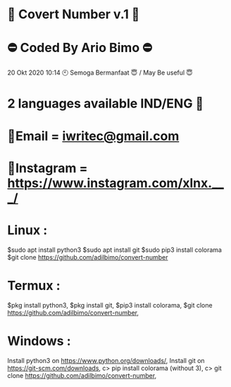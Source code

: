 # 📂 Covert Number v.1 📂

# ⛔ Coded By Ario Bimo ⛔
20 Okt 2020 10:14 🕙
Semoga Bermanfaat 😇 /  May Be useful 😇
# 2 languages available IND/ENG 💬

# 📩Email = iwritec@gmail.com
# 📱Instagram = https://www.instagram.com/xlnx.___/

# Linux : 
$sudo apt install python3 
$sudo apt install git
$sudo pip3 install colorama 
$git clone https://github.com/adilbimo/convert-number

# Termux :
$pkg install python3,
$pkg install git,
$pip3 install colorama,
$git clone https://github.com/adilbimo/convert-number,

# Windows : 
Install python3 on https://www.python.org/downloads/,
Install git on https://git-scm.com/downloads,
c> pip install colorama (without 3),
c> git clone https://github.com/adilbimo/convert-number,
